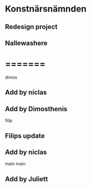 # Konstnärsnämnden

## Redesign project


## Nallewashere
=======
=======
dimos

## Add by niclas


## Add by Dimosthenis





filip
## Filips update

## Add by niclas
main
 main


## Add by Juliett

